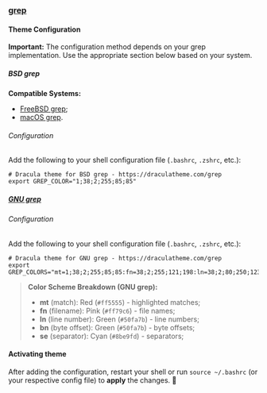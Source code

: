 ### [grep](https://en.wikipedia.org/wiki/Grep)

#### Theme Configuration

**Important:** The configuration method depends on your grep implementation. Use the appropriate section below based on your system.

##### BSD grep

**Compatible Systems:**

- [FreeBSD grep](https://man.freebsd.org/cgi/man.cgi?grep%281%29);
- [macOS grep](https://ss64.com/mac/grep.html).

###### Configuration

Add the following to your shell configuration file (`.bashrc`, `.zshrc`, etc.):

```shell
# Dracula theme for BSD grep - https://draculatheme.com/grep
export GREP_COLOR="1;38;2;255;85;85"
```

##### [GNU grep](https://www.gnu.org/software/grep/)

###### Configuration

Add the following to your shell configuration file (`.bashrc`, `.zshrc`, etc.):

```shell
# Dracula theme for GNU grep - https://draculatheme.com/grep
export GREP_COLORS="mt=1;38;2;255;85;85:fn=38;2;255;121;198:ln=38;2;80;250;123:bn=38;2;80;250;123:se=38;2;139;233;253"
```

> **Color Scheme Breakdown (GNU grep):**
>
> - **mt** (match): Red (`#ff5555`) - highlighted matches;
> - **fn** (filename): Pink (`#ff79c6`) - file names;
> - **ln** (line number): Green (`#50fa7b`) - line numbers;
> - **bn** (byte offset): Green (`#50fa7b`) - byte offsets;
> - **se** (separator): Cyan (`#8be9fd`) - separators;

#### Activating theme

After adding the configuration, restart your shell or run `source ~/.bashrc` (or your respective config file) to **apply** the changes. 🦇
